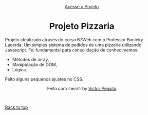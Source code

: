 <div align="center" style="margin-bottom: 20px" id="top"> 
  <a href="https://victorpeixoto.github.io/projeto-pizzaria/">Acesse o Projeto</a>
</div>

<h1 align="center">Projeto Pizzaria</h1>


Projeto idealizado através do curso B7Web com o Professor Bonieky Lacerda.
Um simples sistema de pedidos de uma pizzaria utilizando Javascript.
Foi fundamental para consolidação de conhecimentos:
- Métodos de array,
- Manipulação de DOM,
- Lógica.

Feito alguns pequenos ajustes no CSS.


<div style="text-align: center; width: 50%; margin: auto">
Feito com :heart: by <a href="https://github.com/victorpeixoto" target="_blank">Victor Peixoto</a>
</div>

&#xa0;


<a href="#top">Back to top</a>

